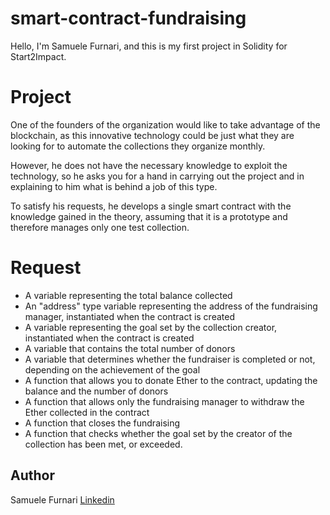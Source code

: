 # smart-contract-fundraising
Hello, I'm Samuele Furnari, and this is my first project in Solidity for Start2Impact.

# Project
One of the founders of the organization would like to take advantage of the blockchain, as this innovative technology could be just what they are looking for to automate the collections they organize monthly.

However, he does not have the necessary knowledge to exploit the technology, so he asks you for a hand in carrying out the project and in explaining to him what is behind a job of this type.

To satisfy his requests, he develops a single smart contract with the knowledge gained in the theory, assuming that it is a prototype and therefore manages only one test collection.

# Request
* A variable representing the total balance collected
* An "address" type variable representing the address of the fundraising manager, instantiated when the contract is created
* A variable representing the goal set by the collection creator, instantiated when the contract is created
* A variable that contains the total number of donors
* A variable that determines whether the fundraiser is completed or not, depending on the achievement of the goal
* A function that allows you to donate Ether to the contract, updating the balance and the number of donors
* A function that allows only the fundraising manager to withdraw the Ether collected in the contract
* A function that closes the fundraising
* A function that checks whether the goal set by the creator of the collection has been met, or exceeded.

## Author
Samuele Furnari
[Linkedin](https://www.linkedin.com/in/samuele-furnari-a37567220/)
